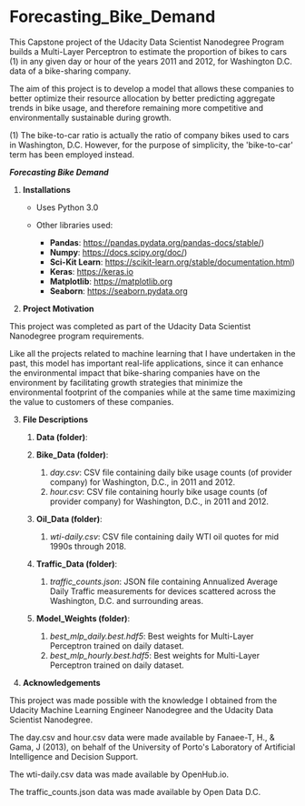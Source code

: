 # Forecasting_Bike_Demand
This Capstone project of the Udacity Data Scientist Nanodegree Program builds a Multi-Layer Perceptron to estimate the proportion of bikes to cars (1) in any given day or hour of the years 2011 and 2012, for Washington D.C. data of a bike-sharing company. 

The aim of this project is to develop a model that allows these companies to better optimize their resource allocation by better predicting aggregate trends in bike usage, and therefore remaining more competitive and environmentally sustainable during growth. 

(1) The bike-to-car ratio is actually the ratio of company bikes used to cars in Washington, D.C. However, for the purpose of simplicity, the 'bike-to-car' term has been employed instead.


***Forecasting Bike Demand***

1. **Installations**

    - Uses Python 3.0
    
    - Other libraries used:
    
        - **Pandas**: https://pandas.pydata.org/pandas-docs/stable/)
        - **Numpy**: https://docs.scipy.org/doc/)
        - **Sci-Kit Learn**: https://scikit-learn.org/stable/documentation.html)
        - **Keras**: https://keras.io
        - **Matplotlib**: https://matplotlib.org
        - **Seaborn**: https://seaborn.pydata.org

2. **Project Motivation**

This project was completed as part of the Udacity Data Scientist Nanodegree program requirements.

Like all the projects related to machine learning that I have undertaken in the past, this model has important
real-life applications, since it can enhance the environmental impact that bike-sharing companies have on the environment by facilitating growth strategies that minimize the environmental footprint of the companies while at the same time maximizing the value to customers of these companies. 

3. **File Descriptions**

	1. **Data (folder)**:
  
      1. **Bike_Data (folder)**:
      
          1. *day.csv*: CSV file containing daily bike usage counts (of provider company) for Washington, D.C., in 2011 and 2012.
          2. *hour.csv*: CSV file containing hourly bike usage counts (of provider company) for Washington, D.C., in 2011 and 2012.
      
      2. **Oil_Data (folder)**:
          
          1. *wti-daily.csv*: CSV file containing daily WTI oil quotes for mid 1990s through 2018.
      
      3. **Traffic_Data (folder)**:
      
          1. *traffic_counts.json*: JSON file containing Annualized Average Daily Traffic measurements for devices scattered across the Washington, D.C. and surrounding areas.
      
      4. **Model_Weights (folder)**:
      
          1. *best_mlp_daily.best.hdf5*: Best weights for Multi-Layer Perceptron trained on daily dataset.
          2. *best_mlp_hourly.best.hdf5*: Best weights for Multi-Layer Perceptron trained on daily dataset.
		
4. **Acknowledgements**

This project was made possible with the knowledge I obtained from the Udacity Machine Learning Engineer Nanodegree and the Udacity Data Scientist Nanodegree. 

The day.csv and hour.csv data were made available by Fanaee-T, H., & Gama, J (2013), on behalf of the University of Porto's Laboratory of Artificial Intelligence and Decision Support. 

The wti-daily.csv data was made available by OpenHub.io.

The traffic_counts.json data was made available by Open Data D.C.
